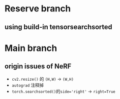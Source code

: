 # Reserve branch
## using build-in tensorsearchsorted

# Main branch

## origin issues of NeRF

- `cv2.resize()` 的 `(H,W)` -> `(W,H)`
- `autograd` 注释掉
- `torch.searchsorted()`的`side='right'` -> `right=True`
